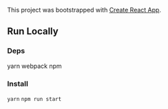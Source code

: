 This project was bootstrapped with [Create React App](https://github.com/facebookincubator/create-react-app).

## Run Locally
### Deps
yarn
webpack
npm

### Install
`yarn`
`npm run start`